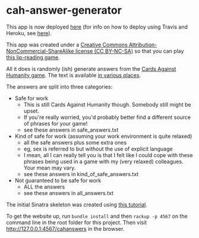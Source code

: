 # cah-answer-generator

This app is now deployed [here](https://cah-answer-generator.herokuapp.com/) (for info on how to deploy using Travis and Heroku, see [here](https://github.com/claresudbery/tic-tac-toe-kata/blob/master/README.md#deploying-to-heroku-via-travis)).

This app was created under a [Creative Commons Attribution-NonCommercial-ShareAlike license (CC BY-NC-SA)](https://creativecommons.org/licenses/by-nc/3.0/) so that you can play [this lip-reading game](https://clare-wiki.herokuapp.com/pages/think/life/Fun-Games#the-lip-reading-game).

All it does is randomly (ish) generate answers from the [Cards Against Humanity game](https://cardsagainsthumanity.com/). The text is available [in various places](https://github.com/crhallberg/json-against-humanity).

The answers are split into three categories:

- Safe for work 
	- This is still Cards Against Humanity though. Somebody still might be upset.
	- If you're really worried, you'd probably better find a different source of phrases for your game!
	- see these answers in safe_answers.txt
- Kind of safe for work (assuming your work environment is quite relaxed)
	- all the safe answers plus some extra ones
	- eg, sex is referred to but without the use of explicit language
	- I mean, all I can really tell you is that I felt like I could cope with these phrases being used in a game with my (very relaxed) colleagues. Your mean may vary.
	- see these answers in kind_of_safe_answers.txt
- Not guaranteed to be safe for work 
	- ALL the answers
	- see these answers in all_answers.txt

The initial Sinatra skeleton was created using [this tutorial](http://webapps-for-beginners.rubymonstas.org/sinatra/hello_world.html).

To get the website up, run `bundle install` and then `rackup -p 4567` on the command line in the root folder for this project. Then visit http://127.0.0.1:4567/cahanswers in the browser.


